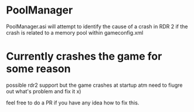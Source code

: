 # PoolManager
PoolManager.asi will attempt to identify the cause of a crash in RDR 2 if the crash is related to a memory pool within gameconfig.xml

# Currently crashes the game for some reason
possible rdr2 support but the game crashes at startup atm need to fiugre out what's problem and fix it x)

feel free to do a PR if you have any idea how to fix this.
